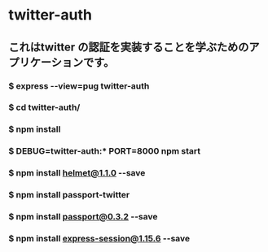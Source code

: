 # twitter-auth
## これはtwitter の認証を実装することを学ぶためのアプリケーションです。

### $ express --view=pug twitter-auth
### $ cd twitter-auth/
### $ npm install
### $ DEBUG=twitter-auth:* PORT=8000 npm start
### $ npm install helmet@1.1.0 --save
### $ npm install passport-twitter
### $ npm install passport@0.3.2 --save
### $ npm install express-session@1.15.6 --save